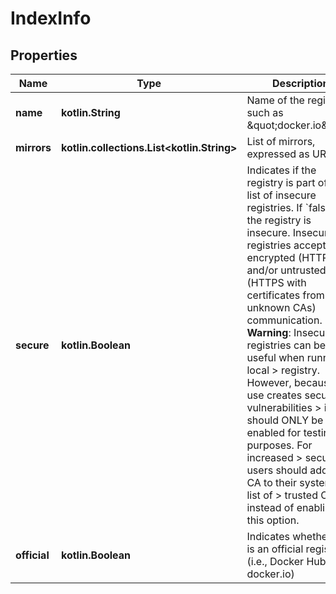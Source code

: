 
# IndexInfo

## Properties
Name | Type | Description | Notes
------------ | ------------- | ------------- | -------------
**name** | **kotlin.String** | Name of the registry, such as \&quot;docker.io\&quot;.  |  [optional]
**mirrors** | **kotlin.collections.List&lt;kotlin.String&gt;** | List of mirrors, expressed as URIs.  |  [optional]
**secure** | **kotlin.Boolean** | Indicates if the registry is part of the list of insecure registries.  If &#x60;false&#x60;, the registry is insecure. Insecure registries accept un-encrypted (HTTP) and/or untrusted (HTTPS with certificates from unknown CAs) communication.  &gt; **Warning**: Insecure registries can be useful when running a local &gt; registry. However, because its use creates security vulnerabilities &gt; it should ONLY be enabled for testing purposes. For increased &gt; security, users should add their CA to their system&#39;s list of &gt; trusted CAs instead of enabling this option.  |  [optional]
**official** | **kotlin.Boolean** | Indicates whether this is an official registry (i.e., Docker Hub / docker.io)  |  [optional]



